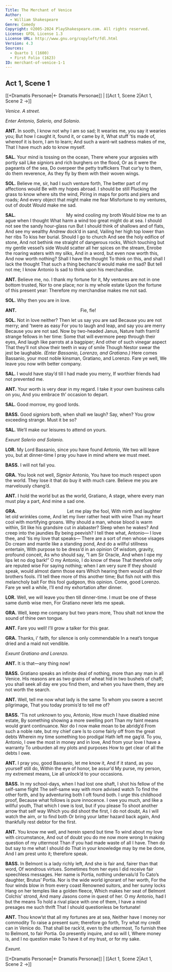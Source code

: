```yaml
---
Title: The Merchant of Venice
Author: 
  - William Shakespeare
Genre: Comedy
Copyright: ©2005-2024 PlayShakespeare.com. All rights reserved.
License: GFDL License 1.3
License URL: http://www.gnu.org/copyleft/fdl.html
Version: 4.3
Sources:
  - Quarto 1 (1600)
  - First Folio (1623)
ID: merchant-of-venice-1-1
---
```


## Act 1, Scene 1
[[+Dramatis Personae|← Dramatis Personae]] | [[Act 1, Scene 2|Act 1, Scene 2 →]]

*Venice. A street.*

*Enter Antonio, Salerio, and Solanio.*

**ANT.**
In sooth, I know not why I am so sad;
It wearies me, you say it wearies you;
But how I caught it, found it, or came by it,
What stuff ’tis made of, whereof it is born,
I am to learn;
And such a want-wit sadness makes of me,
That I have much ado to know myself.

**SAL.**
Your mind is tossing on the ocean,
There where your argosies with portly sail
Like *signior*s and rich burghers on the flood,
Or as it were the pageants of the sea,
Do overpeer the petty traffickers
That cur’sy to them, do them reverence,
As they fly by them with their woven wings.

**SOL.**
Believe me, sir, had I such venture forth,
The better part of my affections would
Be with my hopes abroad. I should be still
Plucking the grass to know where sits the wind,
Piring in maps for ports and piers and roads;
And every object that might make me fear
Misfortune to my ventures, out of doubt
Would make me sad.

**SAL.**
           My wind cooling my broth
Would blow me to an ague when I thought
What harm a wind too great might do at sea.
I should not see the sandy hour-glass run
But I should think of shallows and of flats,
And see my wealthy Andrew dock’d in sand,
Vailing her high top lower than her ribs
To kiss her burial. Should I go to church
And see the holy edifice of stone,
And not bethink me straight of dangerous rocks,
Which touching but my gentle vessel’s side
Would scatter all her spices on the stream,
Enrobe the roaring waters with my silks,
And in a word, but even now worth this,
And now worth nothing? Shall I have the thought
To think on this, and shall I lack the thought
That such a thing bechanc’d would make me sad?
But tell not me; I know Antonio
Is sad to think upon his merchandise.

**ANT.**
Believe me, no. I thank my fortune for it,
My ventures are not in one bottom trusted,
Nor to one place; nor is my whole estate
Upon the fortune of this present year:
Therefore my merchandise makes me not sad.

**SOL.**
Why then you are in love.

**ANT.**
              Fie, fie!

**SOL.**
Not in love neither? Then let us say you are sad
Because you are not merry; and ’twere as easy
For you to laugh and leap, and say you are merry
Because you are not sad. Now by two-headed Janus,
Nature hath fram’d strange fellows in her time:
Some that will evermore peep through their eyes,
And laugh like parrots at a bagpiper;
And other of such vinegar aspect
That they’ll not show their teeth in way of smile
Though Nestor swear the jest be laughable.
*(Enter Bassanio, Lorenzo, and Gratiano.)*
Here comes Bassanio, your most noble kinsman,
Gratiano, and Lorenzo. Fare ye well,
We leave you now with better company.

**SAL.**
I would have stay’d till I had made you merry,
If worthier friends had not prevented me.

**ANT.**
Your worth is very dear in my regard.
I take it your own business calls on you,
And you embrace th’ occasion to depart.

**SAL.**
Good morrow, my good lords.

**BASS.**
Good *signior*s both, when shall we laugh? Say, when?
You grow exceeding strange. Must it be so?

**SAL.**
We’ll make our leisures to attend on yours.

*Exeunt Salerio and Solanio.*

**LOR.**
My Lord Bassanio, since you have found Antonio,
We two will leave you, but at dinner-time
I pray you have in mind where we must meet.

**BASS.**
I will not fail you.

**GRA.**
You look not well, *Signior* Antonio,
You have too much respect upon the world.
They lose it that do buy it with much care.
Believe me you are marvelously chang’d.

**ANT.**
I hold the world but as the world, Gratiano,
A stage, where every man must play a part,
And mine a sad one.

**GRA.**
           Let me play the fool,
With mirth and laughter let old wrinkles come,
And let my liver rather heat with wine
Than my heart cool with mortifying groans.
Why should a man, whose blood is warm within,
Sit like his grandsire cut in alabaster?
Sleep when he wakes? And creep into the jaundies
By being peevish? I tell thee what, Antonio⁠—
I love thee, and ’tis my love that speaks⁠—
There are a sort of men whose visages
Do cream and mantle like a standing pond,
And do a willful stillness entertain,
With purpose to be dress’d in an opinion
Of wisdom, gravity, profound conceit,
As who should say, “I am Sir Oracle,
And when I ope my lips let no dog bark!”
O my Antonio, I do know of these
That therefore only are reputed wise
For saying nothing; when I am very sure
If they should speak, would almost damn those ears
Which hearing them would call their brothers fools.
I’ll tell thee more of this another time;
But fish not with this melancholy bait
For this fool gudgeon, this opinion.
Come, good Lorenzo. Fare ye well a while,
I’ll end my exhortation after dinner.

**LOR.**
Well, we will leave you then till dinner-time.
I must be one of these same dumb wise men,
For Gratiano never lets me speak.

**GRA.**
Well, keep me company but two years more,
Thou shalt not know the sound of thine own tongue.

**ANT.**
Fare you well! I’ll grow a talker for this gear.

**GRA.**
Thanks, i’ faith, for silence is only commendable
In a neat’s tongue dried and a maid not vendible.

*Exeunt Gratiano and Lorenzo.*

**ANT.**
It is that—any thing now!

**BASS.**
Gratiano speaks an infinite deal of nothing, more than any man in all Venice. His reasons are as two grains of wheat hid in two bushels of chaff; you shall seek all day ere you find them, and when you have them, they are not worth the search.

**ANT.**
Well, tell me now what lady is the same
To whom you swore a secret pilgrimage,
That you today promis’d to tell me of?

**BASS.**
’Tis not unknown to you, Antonio,
How much I have disabled mine estate,
By something showing a more swelling port
Than my faint means would grant continuance.
Nor do I now make moan to be abridg’d
From such a noble rate, but my chief care
Is to come fairly off from the great debts
Wherein my time something too prodigal
Hath left me gag’d. To you, Antonio,
I owe the most in money and in love,
And from your love I have a warranty
To unburden all my plots and purposes
How to get clear of all the debts I owe.

**ANT.**
I pray you, good Bassanio, let me know it,
And if it stand, as you yourself still do,
Within the eye of honor, be assur’d
My purse, my person, my extremest means,
Lie all unlock’d to your occasions.

**BASS.**
In my school-days, when I had lost one shaft,
I shot his fellow of the self-same flight
The self-same way with more advised watch
To find the other forth, and by adventuring both
I oft found both. I urge this childhood proof,
Because what follows is pure innocence.
I owe you much, and like a willful youth,
That which I owe is lost, but if you please
To shoot another arrow that self way
Which you did shoot the first, I do not doubt,
As I will watch the aim, or to find both
Or bring your latter hazard back again,
And thankfully rest debtor for the first.

**ANT.**
You know me well, and herein spend but time
To wind about my love with circumstance,
And out of doubt you do me now more wrong
In making question of my uttermost
Than if you had made waste of all I have.
Then do but say to me what I should do
That in your knowledge may by me be done,
And I am prest unto it; therefore speak.

**BASS.**
In Belmont is a lady richly left,
And she is fair and, fairer than that word,
Of wondrous virtues. Sometimes from her eyes
I did receive fair speechless messages.
Her name is Portia, nothing undervalu’d
To Cato’s daughter, Brutus’ Portia.
Nor is the wide world ignorant of her worth,
For the four winds blow in from every coast
Renowned suitors, and her sunny locks
Hang on her temples like a golden fleece,
Which makes her seat of Belmont Colchis’ strond,
And many Jasons come in quest of her.
O my Antonio, had I but the means
To hold a rival place with one of them,
I have a mind presages me such thrift
That I should questionless be fortunate!

**ANT.**
Thou know’st that all my fortunes are at sea,
Neither have I money nor commodity
To raise a present sum; therefore go forth,
Try what my credit can in Venice do.
That shall be rack’d, even to the uttermost,
To furnish thee to Belmont, to fair Portia.
Go presently inquire, and so will I,
Where money is, and I no question make
To have it of my trust, or for my sake.

*Exeunt.*

[[+Dramatis Personae|← Dramatis Personae]] | [[Act 1, Scene 2|Act 1, Scene 2 →]]